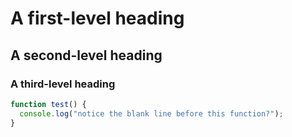 # A first-level heading
## A second-level heading
### A third-level heading


```javascript
function test() {
  console.log("notice the blank line before this function?");
}
```